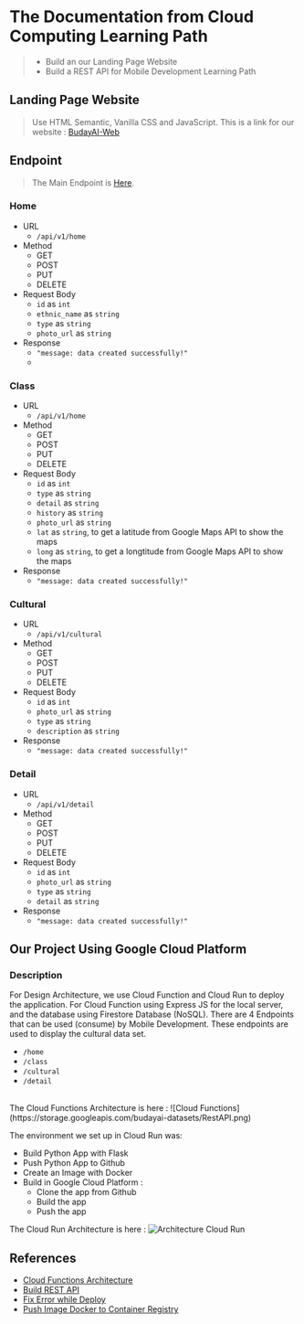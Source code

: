 # The Documentation from Cloud Computing Learning Path
> - Build an our Landing Page Website
> - Build a REST API for Mobile Development Learning Path

## Landing Page Website
> Use HTML Semantic, Vanilla CSS and JavaScript.
> This is a link for our website : [BudayAI-Web](https://buday-ai-vickyadri29.vercel.app/)

## Endpoint
> The Main Endpoint is [Here](https://us-central1-budayai-c22-ps195.cloudfunctions.net/app/).

### Home
- URL
  - `/api/v1/home`
- Method
  - GET
  - POST
  - PUT
  - DELETE
- Request Body
  - `id` as `int`
  - `ethnic_name` as `string`
  - `type` as `string`
  - `photo_url` as `string`
- Response
  - `"message: data created successfully!"`
  - 
### Class
- URL
  - `/api/v1/home`
- Method
  - GET
  - POST
  - PUT
  - DELETE
- Request Body
  - `id` as `int`
  - `type` as `string`
  - `detail` as `string`
  - `history` as `string`
  - `photo_url` as `string`
  - `lat` as `string`, to get a latitude from Google Maps API to show the maps
  - `long` as `string`, to get a longtitude from Google Maps API to show the maps
- Response
  - `"message: data created successfully!"`

### Cultural
- URL
  - `/api/v1/cultural`
- Method
  - GET
  - POST
  - PUT
  - DELETE
- Request Body
  - `id` as `int`
  - `photo_url` as `string`
  - `type` as `string`
  - `description` as `string`
- Response
  - `"message: data created successfully!"`

### Detail
- URL
  - `/api/v1/detail`
- Method
  - GET
  - POST
  - PUT
  - DELETE
- Request Body
  - `id` as `int`
  - `photo_url` as `string`
  - `type` as `string`
  - `detail` as `string`
- Response
  - `"message: data created successfully!"`<br/>

## Our Project Using Google Cloud Platform
### Description
For Design Architecture, we use Cloud Function and Cloud Run to deploy the application. For Cloud Function using Express JS for the local server, and the database using Firestore Database (NoSQL). There are 4 Endpoints that can be used (consume) by Mobile Development. These endpoints are used to display the cultural data set.
- `/home`
- `/class`
- `/cultural`
- `/detail`
<br/>
The Cloud Functions Architecture is here :
![Cloud Functions](https://storage.googleapis.com/budayai-datasets/RestAPI.png)

The environment we set up in Cloud Run was:<br/>
- Build Python App with Flask
- Push Python App to Github
- Create an Image with Docker
- Build in Google Cloud Platform :
  - Clone the app from Github
  - Build the app
  - Push the app 

The Cloud Run Architecture is here :
![Architecture Cloud Run](https://storage.googleapis.com/budayai-datasets/FlaskApp.png)

## References
- [Cloud Functions Architecture](https://www.fiverr.com/arslan_96/write-google-cloud-function-with-firebase)
- [Build REST API](https://www.youtube.com/watch?v=3dFT7QaVSZ8&list=PLJetLDY7yKupm5WTx02ylh1I25rJLPvXe)
- [Fix Error while Deploy](https://stackoverflow.com/questions/48602833/eslint-error-while-trying-to-deploy-firebase-functions)
- [Push Image Docker to Container Registry](https://www.youtube.com/watch?v=_XAk5T_4-O0&t=376s)
